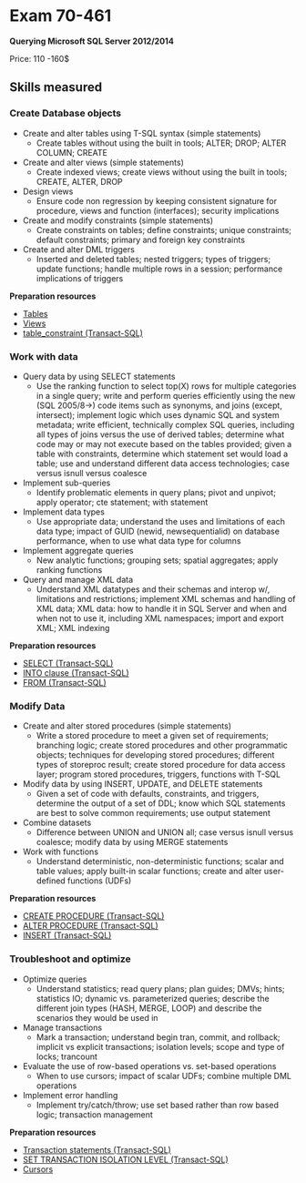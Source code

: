 # Exam 70-461

**Querying Microsoft SQL Server 2012/2014**

Price: 110 -160$

## Skills measured

### Create Database objects 

- Create and alter tables using T-SQL syntax (simple statements)
  - Create tables without using the built in tools; ALTER; DROP; ALTER COLUMN; CREATE
- Create and alter views (simple statements)
  - Create indexed views; create views without using the built in tools; CREATE, ALTER, DROP
- Design views
  - Ensure code non regression by keeping consistent signature for procedure, views and function (interfaces); security implications
- Create and modify constraints (simple statements)
  - Create constraints on tables; define constraints; unique constraints; default constraints; primary and foreign key constraints
- Create and alter DML triggers
  - Inserted and deleted tables; nested triggers; types of triggers; update functions; handle multiple rows in a session; performance implications of triggers

**Preparation resources**

- [Tables](http://msdn.microsoft.com/library/ms189084.aspx)
- [Views](http://msdn.microsoft.com/library/ms190174.aspx)
- [table_constraint (Transact-SQL)](http://msdn.microsoft.com/library/ms188066(v=sql.110).aspx)

### Work with data

- Query data by using SELECT statements
  - Use the ranking function to select top(X) rows for multiple categories in a single query; write and perform queries efficiently using the new (SQL 2005/8->) code items such as synonyms, and joins (except, intersect); implement logic which uses dynamic SQL and system metadata; write efficient, technically complex SQL queries, including all types of joins versus the use of derived tables; determine what code may or may not execute based on the tables provided; given a table with constraints, determine which statement set would load a table; use and understand different data access technologies; case versus isnull versus coalesce
- Implement sub-queries
  - Identify problematic elements in query plans; pivot and unpivot; apply operator; cte statement; with statement
- Implement data types
  - Use appropriate data; understand the uses and limitations of each data type; impact of GUID (newid, newsequentialid) on database performance, when to use what data type for columns
- Implement aggregate queries
  - New analytic functions; grouping sets; spatial aggregates; apply ranking functions
- Query and manage XML data
  - Understand XML datatypes and their schemas and interop w/, limitations and restrictions; implement XML schemas and handling of XML data; XML data: how to handle it in SQL Server and when and when not to use it, including XML namespaces; import and export XML; XML indexing

**Preparation resources**

- [SELECT (Transact-SQL)](http://msdn.microsoft.com/library/ms189499.aspx)
- [INTO clause (Transact-SQL)](http://msdn.microsoft.com/library/ms188029.aspx)
- [FROM (Transact-SQL)](http://msdn.microsoft.com/library/ms177634.aspx)

### Modify Data

- Create and alter stored procedures (simple statements)
  - Write a stored procedure to meet a given set of requirements; branching logic; create stored procedures and other programmatic objects; techniques for developing stored procedures; different types of storeproc result; create stored procedure for data access layer; program stored procedures, triggers, functions with T-SQL
- Modify data by using INSERT, UPDATE, and DELETE statements
  - Given a set of code with defaults, constraints, and triggers, determine the output of a set of DDL; know which SQL statements are best to solve common requirements; use output statement
- Combine datasets
  - Difference between UNION and UNION all; case versus isnull versus coalesce; modify data by using MERGE statements
- Work with functions
  - Understand deterministic, non-deterministic functions; scalar and table values; apply built-in scalar functions; create and alter user-defined functions (UDFs)

**Preparation resources**

- [CREATE PROCEDURE (Transact-SQL)](http://msdn.microsoft.com/library/ms187926.aspx)
- [ALTER PROCEDURE (Transact-SQL)](http://msdn.microsoft.com/library/ms189762.aspx)
- [INSERT (Transact-SQL)](http://msdn.microsoft.com/library/ms174335.aspx)

### Troubleshoot and optimize

- Optimize queries
  - Understand statistics; read query plans; plan guides; DMVs; hints; statistics IO; dynamic vs. parameterized queries; describe the different join types (HASH, MERGE, LOOP) and describe the scenarios they would be used in
- Manage transactions
  - Mark a transaction; understand begin tran, commit, and rollback; implicit vs explicit transactions; isolation levels; scope and type of locks; trancount
- Evaluate the use of row-based operations vs. set-based operations
  - When to use cursors; impact of scalar UDFs; combine multiple DML operations
- Implement error handling
  - Implement try/catch/throw; use set based rather than row based logic; transaction management

**Preparation resources**

- [Transaction statements (Transact-SQL)](http://msdn.microsoft.com/library/ms174377.aspx)
- [SET TRANSACTION ISOLATION LEVEL (Transact-SQL)](http://msdn.microsoft.com/library/ms173763.aspx)
- [Cursors](http://msdn.microsoft.com/library/ms191179.aspx)